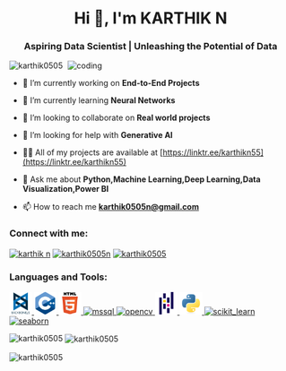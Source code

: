 <h1 align="center">Hi 👋, I'm KARTHIK N</h1>
<h3 align="center">Aspiring Data Scientist | Unleashing the Potential of Data</h3>
<img align="right" alt="coding" width="400" src="https://cdn.dribbble.com/users/2131993/screenshots/4948736/thoughtworks-gif_dribbble.gif">
<p align="left"> <img src="https://komarev.com/ghpvc/?username=karthik0505&label=Profile%20views&color=0e75b6&style=flat" alt="karthik0505" /> </p>

- 🔭 I’m currently working on **End-to-End Projects**

- 🌱 I’m currently learning **Neural Networks**

- 👯 I’m looking to collaborate on **Real world projects**

- 🤝 I’m looking for help with **Generative AI**

- 👨‍💻 All of my projects are available at [https://linktr.ee/karthikn55](https://linktr.ee/karthikn55)

- 💬 Ask me about **Python,Machine Learning,Deep Learning,Data Visualization,Power BI**

- 📫 How to reach me **karthik0505n@gmail.com**

<h3 align="left">Connect with me:</h3>
<p align="left">
<a href="https://linkedin.com/in/Karthik N" target="blank"><img align="center" src="https://raw.githubusercontent.com/rahuldkjain/github-profile-readme-generator/master/src/images/icons/Social/linked-in-alt.svg" alt="karthik n" height="30" width="40" /></a>
<a href="https://www.hackerrank.com/karthik0505n" target="blank"><img align="center" src="https://raw.githubusercontent.com/rahuldkjain/github-profile-readme-generator/master/src/images/icons/Social/hackerrank.svg" alt="karthik0505n" height="30" width="40" /></a>
<a href="https://www.leetcode.com/karthik0505" target="blank"><img align="center" src="https://raw.githubusercontent.com/rahuldkjain/github-profile-readme-generator/master/src/images/icons/Social/leet-code.svg" alt="karthik0505" height="30" width="40" /></a>
</p>

<h3 align="left">Languages and Tools:</h3>
<p align="left"> <a href="https://backbonejs.org" target="_blank" rel="noreferrer"> <img src="https://raw.githubusercontent.com/devicons/devicon/master/icons/backbonejs/backbonejs-original-wordmark.svg" alt="backbonejs" width="40" height="40"/> </a> <a href="https://www.w3schools.com/cpp/" target="_blank" rel="noreferrer"> <img src="https://raw.githubusercontent.com/devicons/devicon/master/icons/cplusplus/cplusplus-original.svg" alt="cplusplus" width="40" height="40"/> </a> <a href="https://www.w3.org/html/" target="_blank" rel="noreferrer"> <img src="https://raw.githubusercontent.com/devicons/devicon/master/icons/html5/html5-original-wordmark.svg" alt="html5" width="40" height="40"/> </a> <a href="https://www.microsoft.com/en-us/sql-server" target="_blank" rel="noreferrer"> <img src="https://www.svgrepo.com/show/303229/microsoft-sql-server-logo.svg" alt="mssql" width="40" height="40"/> </a> <a href="https://opencv.org/" target="_blank" rel="noreferrer"> <img src="https://www.vectorlogo.zone/logos/opencv/opencv-icon.svg" alt="opencv" width="40" height="40"/> </a> <a href="https://pandas.pydata.org/" target="_blank" rel="noreferrer"> <img src="https://raw.githubusercontent.com/devicons/devicon/2ae2a900d2f041da66e950e4d48052658d850630/icons/pandas/pandas-original.svg" alt="pandas" width="40" height="40"/> </a> <a href="https://www.python.org" target="_blank" rel="noreferrer"> <img src="https://raw.githubusercontent.com/devicons/devicon/master/icons/python/python-original.svg" alt="python" width="40" height="40"/> </a> <a href="https://scikit-learn.org/" target="_blank" rel="noreferrer"> <img src="https://upload.wikimedia.org/wikipedia/commons/0/05/Scikit_learn_logo_small.svg" alt="scikit_learn" width="40" height="40"/> </a> <a href="https://seaborn.pydata.org/" target="_blank" rel="noreferrer"> <img src="https://seaborn.pydata.org/_images/logo-mark-lightbg.svg" alt="seaborn" width="40" height="40"/> </a> </p>

<p><img align="left" src="https://github-readme-stats.vercel.app/api/top-langs?username=karthik0505&show_icons=true&locale=en&layout=compact" alt="karthik0505" /></p>

<p>&nbsp;<img align="center" src="https://github-readme-stats.vercel.app/api?username=karthik0505&show_icons=true&locale=en" alt="karthik0505" /></p>

<p><img align="center" src="https://github-readme-streak-stats.herokuapp.com/?user=karthik0505&" alt="karthik0505" /></p>

